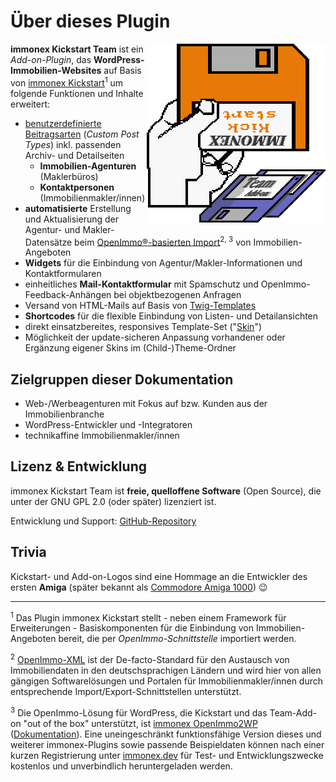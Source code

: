 # Über dieses Plugin

<span style="float: right">![immonex Kickstart Team Logo](assets/kickstart-team-logo.png)</span>

**immonex Kickstart Team** ist ein *Add-on-Plugin*, das **WordPress-Immobilien-Websites** auf Basis von [immonex Kickstart](https://de.wordpress.org/plugins/immonex-kickstart/)<sup>1</sup> um folgende Funktionen und Inhalte erweitert:

- [benutzerdefinierte Beitragsarten](beitragsarten) (*Custom Post Types*) inkl. passenden Archiv- und Detailseiten
  - **Immobilien-Agenturen** (Maklerbüros)
  - **Kontaktpersonen** (Immobilienmakler/innen)
- **automatisierte** Erstellung und Aktualisierung der Agentur- und Makler-Datensätze beim [OpenImmo®-basierten Import](systemvoraussetzungen#datenimport-openimmo-xml)<sup>2, 3</sup> von Immobilien-Angeboten
- **Widgets** für die Einbindung von Agentur/Makler-Informationen und Kontaktformularen
- einheitliches **Mail-Kontaktformular** mit Spamschutz und OpenImmo-Feedback-Anhängen bei objektbezogenen Anfragen
- Versand von HTML-Mails auf Basis von [Twig-Templates](https://twig.symfony.com/)
- **Shortcodes** für die flexible Einbindung von Listen- und Detailansichten
- direkt einsatzbereites, responsives Template-Set ("[Skin](anpassung-erweiterung/skins)")
- Möglichkeit der update-sicheren Anpassung vorhandener oder Ergänzung eigener Skins im (Child-)Theme-Ordner

## Zielgruppen dieser Dokumentation

- Web-/Werbeagenturen mit Fokus auf bzw. Kunden aus der Immobilienbranche
- WordPress-Entwickler und -Integratoren
- technikaffine Immobilienmakler/innen

## Lizenz & Entwicklung

immonex Kickstart Team ist **freie, quelloffene Software** (Open Source), die unter der GNU GPL 2.0 (oder später) lizenziert ist.

Entwicklung und Support: [GitHub-Repository](https://github.com/immonex/kickstart-team)

## Trivia

Kickstart- und Add-on-Logos sind eine Hommage an die Entwickler des ersten **Amiga** (später bekannt als [Commodore Amiga 1000](https://en.wikipedia.org/wiki/Amiga_1000)) 😉

---

<sup>1</sup> Das Plugin immonex Kickstart stellt - neben einem Framework für Erweiterungen - Basiskomponenten für die Einbindung von Immobilien-Angeboten bereit, die per *OpenImmo-Schnittstelle* importiert werden.

<sup>2</sup> [OpenImmo-XML](http://openimmo.de/) ist der De-facto-Standard für den Austausch von Immobiliendaten in den deutschsprachigen Ländern und wird hier von allen gängigen Softwarelösungen und Portalen für Immobilienmakler/innen durch entsprechende Import/Export-Schnittstellen unterstützt.

<sup>3</sup> Die OpenImmo-Lösung für WordPress, die Kickstart und das Team-Add-on "out of the box" unterstützt, ist [immonex OpenImmo2WP](https://plugins.inveris.de/shop/immonex-openimmo2wp/) ([Dokumentation](https://plugins.inveris.de/de/shop/immonex-openimmo2wp/?target=dokumentation)). Eine uneingeschränkt funktionsfähige Version dieses und weiterer immonex-Plugins sowie passende Beispieldaten können nach einer kurzen Registrierung unter [immonex.dev](https://immonex.dev/) für Test- und Entwicklungszwecke kostenlos und unverbindlich heruntergeladen werden.